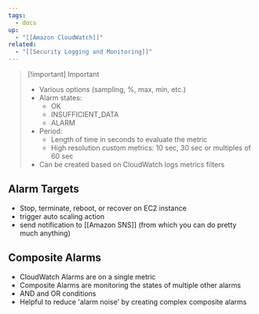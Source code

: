 ```yaml
---
tags:
  - docs
up:
  - "[[Amazon CloudWatch]]"
related:
  - "[[Security Logging and Monitoring]]"
---
```

>[!important] Important
> - Various options (sampling, %, max, min, etc.)
> - Alarm states:
> 	- OK
> 	- INSUFFICIENT_DATA
> 	- ALARM
> - Period:
> 	- Length of time in seconds to evaluate the metric
> 	- High resolution custom metrics: 10 sec, 30 sec or multiples of 60 sec
> - Can be created based on CloudWatch logs metrics filters

## Alarm Targets

- Stop, terminate, reboot, or recover on EC2 instance
- trigger auto scaling action
- send notification to [[Amazon SNS]] (from which you can do pretty much anything)

## Composite Alarms

- CloudWatch Alarms are on a single metric
- Composite Alarms are monitoring the states of multiple other alarms
- AND and OR conditions
- Helpful to reduce 'alarm noise' by creating complex composite alarms



